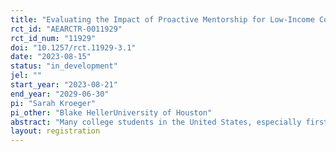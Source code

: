 ```yaml
---
title: "Evaluating the Impact of Proactive Mentorship for Low-Income College Students"
rct_id: "AEARCTR-0011929"
rct_id_num: "11929"
doi: "10.1257/rct.11929-3.1"
date: "2023-08-15"
status: "in_development"
jel: ""
start_year: "2023-08-21"
end_year: "2029-06-30"
pi: "Sarah Kroeger"
pi_other: "Blake HellerUniversity of Houston"
abstract: "Many college students in the United States, especially first-generation college students and those from low income backgrounds, face numerous barriers that prevent them from completing their intended course of study. 10,000 Degrees is a nonprofit that seeks to address this completion crisis and promote educational equity by serving primarily low-income and first generation students of color from the San Francisco Bay Area through its College Success Program. Participants in this program receive a scholarship and have access to additional resources including group events, scholarship-related reminders, answers to their questions, and referral to on-campus support. Traditionally, participants have also had access to on-demand mentoring from a College Success Fellow. However, not all students utilize these available mentoring services, and many who do may only attend one or two mentoring meetings. In this project, we will partner with 10,000 Degrees to study the effect of a more proactive, intensive mentorship model as part of the College Success Program. This study will use a randomized controlled trial design to compare the outcomes of scholarship recipients who receive the standard scholarship and services with no mentorship with those of recipients who receive proactive mentoring along with the scholarship and services. The study will enroll 1000 students over two years of enrollment, with 500 individuals assigned to the treatment group and 500 assigned to the control group. The sample will include College Success scholarship recipients, selected based on family income and being from a partner region or high school, who accept their award and enroll full time in a four-year college. The intervention will last until four years after the second year of study enrollment. We hypothesize that proactive, intensive mentoring will measurably improve these students’ outcomes, including rates of full-time enrollment, persistence from first to second year of college, bachelor’s degree completion within four years, and students’ debt after college. The study will also investigate whether any treatment effects vary across groups of students and will compare the costs and benefits associated with intensive mentoring. Proactive mentoring is time- and cost-intensive. However, if it is shown to be effective, implementing this service may be worthwhile for 10,000 Degrees and other nonprofits."
layout: registration
---
```


